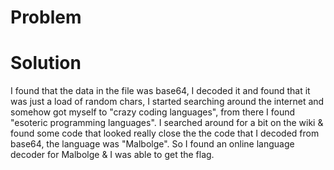 # Problem


# Solution
I found that the data in the file was base64, I decoded it and found that it was just a load of random chars, I started searching around the internet and somehow got myself to "crazy coding languages", from there I found "esoteric programming languages". I searched around for a bit on the wiki & found some code that looked really close the the code that I decoded from base64, the language was "Malbolge". So I found an online language decoder for Malbolge & I was able to get the flag.
